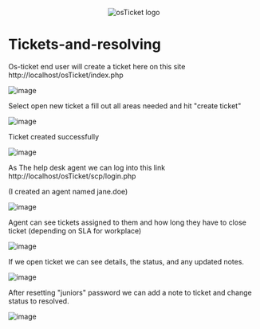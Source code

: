 <p align="center">
<img src="https://i.imgur.com/Clzj7Xs.png" alt="osTicket logo"/>
</p>



# Tickets-and-resolving

Os-ticket end user will create a ticket here on this site
http://localhost/osTicket/index.php

![image](https://github.com/bozuna92/Tickets-and-ticket-lifecycle/assets/155588954/6e03228c-a0c8-4f63-9307-cac03d2bd4bc)



Select open new ticket a fill out all areas needed and hit "create ticket"

![image](https://github.com/bozuna92/Tickets-and-ticket-lifecycle/assets/155588954/67be7742-b4c9-4373-aa40-ce181b231d25)

Ticket created successfully

![image](https://github.com/bozuna92/Tickets-and-ticket-lifecycle/assets/155588954/7ea6e0c9-def5-4028-a61f-f4de9f4c4066)


As The help desk agent we can log into this link
http://localhost/osTicket/scp/login.php

(I created an agent named jane.doe)

![image](https://github.com/bozuna92/Tickets-and-ticket-lifecycle/assets/155588954/9ad4ebe0-6244-41d1-948f-f07966b3ad9f)

Agent can see tickets assigned to them and how long they have to close ticket (depending on SLA for workplace)


![image](https://github.com/bozuna92/Tickets-and-ticket-lifecycle/assets/155588954/32ea270e-464d-4018-b152-ac430150257f)

If we open ticket we can see details, the status, and any updated notes.

![image](https://github.com/bozuna92/Tickets-and-ticket-lifecycle/assets/155588954/667c3961-856c-462c-a943-89eb1dba449a)

After resetting "juniors" password we can add a note to ticket and change status to resolved.


![image](https://github.com/bozuna92/Tickets-and-ticket-lifecycle/assets/155588954/462bba8f-5776-4949-82f6-f5910dfac67c)










